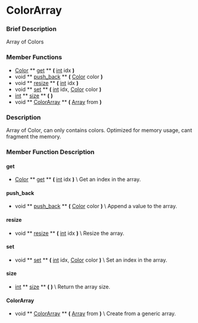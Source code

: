 #  ColorArray  

###  Brief Description  
Array of Colors

###  Member Functions 
  * [Color](class_color)  ** [get](#get) **  **(** [int](class_int) idx  **)**
  * void  ** [push_back](#push_back) **  **(** [Color](class_color) color  **)**
  * void  ** [resize](#resize) **  **(** [int](class_int) idx  **)**
  * void  ** [set](#set) **  **(** [int](class_int) idx, [Color](class_color) color  **)**
  * [int](class_int)  ** [size](#size) **  **(** **)**
  * void  ** [ColorArray](#ColorArray) **  **(** [Array](class_array) from  **)**

###  Description  
Array of Color, can only contains colors. Optimized for memory usage, cant fragment the memory.

###  Member Function Description  
#### <a name="get">get</a>
  * [Color](class_color)  ** [get](#get) **  **(** [int](class_int) idx  **)**
\\
Get an index in the array.
#### <a name="push_back">push_back</a>
  * void  ** [push_back](#push_back) **  **(** [Color](class_color) color  **)**
\\
Append a value to the array.
#### <a name="resize">resize</a>
  * void  ** [resize](#resize) **  **(** [int](class_int) idx  **)**
\\
Resize the array.
#### <a name="set">set</a>
  * void  ** [set](#set) **  **(** [int](class_int) idx, [Color](class_color) color  **)**
\\
Set an index in the array.
#### <a name="size">size</a>
  * [int](class_int)  ** [size](#size) **  **(** **)**
\\
Return the array size.
#### <a name="ColorArray">ColorArray</a>
  * void  ** [ColorArray](#ColorArray) **  **(** [Array](class_array) from  **)**
\\
Create from a generic array.
